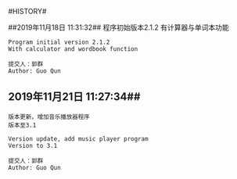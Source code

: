 #HISTORY#

##2019年11月18日 11:31:32##
	程序初始版本2.1.2
	有计算器与单词本功能

	Program initial version 2.1.2
	With calculator and wordbook function

	提交人：郭群
	Author: Guo Qun


## 2019年11月21日 11:27:34##
	版本更新，增加音乐播放器程序
	版本至3.1

	Version update, add music player program
	Version to 3.1

	提交人：郭群
	Author: Guo Qun
